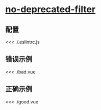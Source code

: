 
# [no-deprecated-filter](https://eslint.vuejs.org/rules/no-deprecated-filter.html)

## 配置

<<< ./.eslintrc.js

## 错误示例

<<< ./bad.vue

## 正确示例

<<< ./good.vue
        
